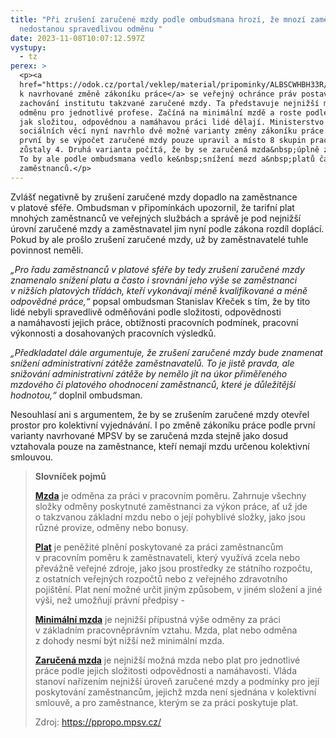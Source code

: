 ```yaml
---
title: "Při zrušení zaručené mzdy podle ombudsmana hrozí, že mnozí zaměstnanci
  nedostanou spravedlivou odměnu "
date: 2023-11-08T10:07:12.597Z
vystupy:
  - tz
perex: >
  <p><a
  href="https://odok.cz/portal/veklep/material/pripominky/ALBSCWHBH33R/">V&nbsp;připomínkách
  k navrhované změně zákoníku práce</a> se veřejný ochránce práv postavil za
  zachování institutu takzvané zaručené mzdy. Ta představuje nejnižší možnou
  odměnu pro jednotlivé profese. Začíná na minimální mzdě a roste podle toho,
  jak složitou, odpovědnou a namáhavou práci lidé dělají. Ministerstvo práce a
  sociálních věcí nyní navrhlo dvě možné varianty změny zákoníku práce. Podle té
  první by se výpočet zaručené mzdy pouze upravil a místo 8 skupin prací by
  zůstaly 4. Druhá varianta počítá, že by se zaručená mzda&nbsp;úplně zrušila.
  To by ale podle ombudsmana vedlo ke&nbsp;snížení mezd a&nbsp;platů části
  zaměstnanců.</p>
---
```

<p>Zvlášť negativně by zrušení zaručené mzdy dopadlo na zaměstnance v&nbsp;platové sféře. Ombudsman v připomínkách upozornil, že tarifní plat mnohých zaměstnanců ve&nbsp;veřejných službách a&nbsp;správě je pod&nbsp;nejnižší úrovní zaručené mzdy a zaměstnavatel jim nyní podle zákona rozdíl doplácí. Pokud by ale prošlo zrušení zaručené mzdy, už by zaměstnavatelé tuhle povinnost neměli.</p>

<p><em>&bdquo;Pro&nbsp;řadu zaměstnanců v&nbsp;platové sféře by tedy zrušení zaručené mzdy znamenalo snížení platu a&nbsp;často i srovnání jeho výše se zaměstnanci v&nbsp;nižších platových třídách, kteří vykonávají méně kvalifikované a&nbsp;méně odpovědné práce,&ldquo; </em>popsal ombudsman Stanislav Křeček s&nbsp;tím, že by tito lidé nebyli spravedlivě odměňováni podle složitosti, odpovědnosti a&nbsp;namáhavosti jejich práce, obtížnosti pracovních podmínek, pracovní výkonnosti a&nbsp;dosahovaných pracovních výsledků.</p>

<p><em>&bdquo;Předkladatel dále argumentuje, že zrušení zaručené mzdy bude znamenat snížení administrativní zátěže zaměstnavatelů. To je jistě pravda, ale snižování administrativní zátěže by nemělo jít na&nbsp;úkor přiměřeného mzdového či platového ohodnocení zaměstnanců, které je důležitější hodnotou,&ldquo;</em> doplnil ombudsman.</p>

<p>Nesouhlasí ani s&nbsp;argumentem, že by se zrušením zaručené mzdy otevřel prostor pro&nbsp;kolektivní vyjednávání. I po změně zákoníku práce podle první varianty navrhované MPSV by se zaručená mzda stejně jako dosud vztahovala pouze na zaměstnance, kteří nemají mzdu určenou kolektivní smlouvou.</p>

<blockquote>
<p><strong>Slovníček pojmů</strong></p>

<p><a href="https://ppropo.mpsv.cz/XVIIIObecnaustanoveniomzdeplatua"><strong>Mzda</strong></a> je odměna za práci v pracovním poměru. Zahrnuje všechny složky odměny poskytnuté zaměstnanci za výkon práce, ať už jde o&nbsp;takzvanou základní mzdu nebo o&nbsp;její pohyblivé složky, jako jsou různé provize, odměny nebo bonusy.</p>

<p><a href="https://ppropo.mpsv.cz/XVIIIObecnaustanoveniomzdeplatua"><strong>Plat</strong></a> je peněžité plnění poskytované za práci zaměstnancům v&nbsp;pracovním poměru k&nbsp;zaměstnavateli, který využívá zcela nebo převážně veřejné zdroje, jako jsou prostředky ze státního rozpočtu, z&nbsp;ostatních veřejných rozpočtů nebo z&nbsp;veřejného zdravotního pojištění. Plat není možné určit jiným způsobem, v&nbsp;jiném složení a jiné výši, než umožňují právní předpisy -</p>

<p><a href="https://ppropo.mpsv.cz/xviii1minimalnimzda"><strong>Minimální mzda</strong></a> je nejnižší přípustná výše odměny za práci v&nbsp;základním pracovněprávním vztahu. Mzda, plat nebo odměna z&nbsp;dohody nesmí být nižší než minimální mzda.</p>

<p><a href="https://ppropo.mpsv.cz/xviii2zarucenamzda"><strong>Zaručená mzda</strong></a> je nejnižší možná mzda nebo plat pro jednotlivé práce podle jejich složitosti odpovědnosti a namáhavosti. Vláda stanoví nařízením nejnižší úroveň zaručené mzdy a podmínky pro její poskytování zaměstnancům, jejichž mzda není sjednána v&nbsp;kolektivní smlouvě, a pro zaměstnance, kterým se za práci poskytuje plat.</p>

<p>Zdroj: <a href="https://ppropo.mpsv.cz/">https://ppropo.mpsv.cz/</a>&nbsp;</p>
</blockquote>
